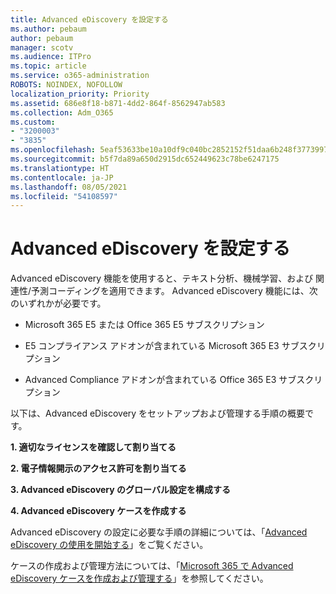 ```yaml
---
title: Advanced eDiscovery を設定する
ms.author: pebaum
author: pebaum
manager: scotv
ms.audience: ITPro
ms.topic: article
ms.service: o365-administration
ROBOTS: NOINDEX, NOFOLLOW
localization_priority: Priority
ms.assetid: 686e8f18-b871-4dd2-864f-8562947ab583
ms.collection: Adm_O365
ms.custom:
- "3200003"
- "3835"
ms.openlocfilehash: 5eaf53633be10a10df9c040bc2852152f51daa6b248f3773997e203cbb6b86f7
ms.sourcegitcommit: b5f7da89a650d2915dc652449623c78be6247175
ms.translationtype: HT
ms.contentlocale: ja-JP
ms.lasthandoff: 08/05/2021
ms.locfileid: "54108597"
---
```

# <a name="set-up-advanced-ediscovery"></a>Advanced eDiscovery を設定する

Advanced eDiscovery 機能を使用すると、テキスト分析、機械学習、および 関連性/予測コーディングを適用できます。 Advanced eDiscovery 機能には、次のいずれかが必要です。

- Microsoft 365 E5 または Office 365 E5 サブスクリプション

- E5 コンプライアンス アドオンが含まれている Microsoft 365 E3 サブスクリプション

- Advanced Compliance アドオンが含まれている Office 365 E3 サブスクリプション

以下は、Advanced eDiscovery をセットアップおよび管理する手順の概要です。

**1. 適切なライセンスを確認して割り当てる**

**2. 電子情報開示のアクセス許可を割り当てる**

**3. Advanced eDiscovery のグローバル設定を構成する**

**4. Advanced eDiscovery ケースを作成する**

Advanced eDiscovery の設定に必要な手順の詳細については、「[Advanced eDiscovery の使用を開始する](/microsoft-365/compliance/get-started-with-advanced-ediscovery)」をご覧ください。

ケースの作成および管理方法については、「[Microsoft 365 で Advanced eDiscovery ケースを作成および管理する](/microsoft-365/compliance/create-and-manage-advanced-ediscoveryv2-case)」を参照してください。
